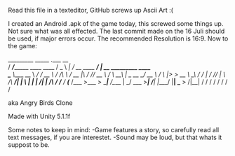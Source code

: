 Read this file in a texteditor, GitHub screws up Ascii Art :(

I created an Android .apk of the game today, this screwed some things up. Not sure what was all effected. The last commit made on the 16 Juli should be used, if major errors occur.
The recommended Resolution is 16:9. Now to the game:

  _________                              _____       .___                    __                        
 /   _____/__________    ____  ____     /  _  \    __| _/__  __ ____   _____/  |_ __ _________   ____  
 \_____  \\____ \__  \ _/ ___\/ __ \   /  /_\  \  / __ |\  \/ // __ \ /    \   __\  |  \_  __ \_/ __ \ 
 /        \  |_> > __ \\  \__\  ___/  /    |    \/ /_/ | \   /\  ___/|   |  \  | |  |  /|  | \/\  ___/ 
/_______  /   __(____  /\___  >___  > \____|__  /\____ |  \_/  \___  >___|  /__| |____/ |__|    \___  >
        \/|__|       \/     \/    \/          \/      \/           \/     \/                        \/

aka Angry Birds Clone

Made with Unity 5.1.1f

Some notes to keep in mind:
-Game features a story, so carefully read all text messages, if you are interestet.
-Sound may be loud, but that whats it suppost to be.